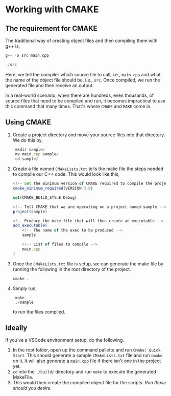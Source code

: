 # Working with CMAKE

## The requirement for CMAKE

The traditional way of creating object files and then compiling them with g++ is,

```c++
g++ -o src main.cpp

./src
```

Here, we tell the compiler which source file to call, i.e., `main.cpp` and what the name of the object file should be, i.e., `src`. Once compiled, we run the generated file and then receive an output.

In a real-world scenario, when there are hundreds, even thousands, of source files that need to be compiled and run, it becomes impractical to use this command that many times. That's where `CMAKE` and `MAKE` come in.

## Using CMAKE

1. Create a project directory and move your source files into that directory. We do this by,
   ```ts
    mkdir sample/
    mv main.cpp sample/
    cd sample/
   ```
2. Create a file named `CMakeLists.txt` tells the make file the steps needed to compile our C++ code. This would look like this,
    ```ts
    <!-- Set the minimum version of CMAKE required to compile the project -->
    cmake_minimum_required(VERSION 3.0)

    set(CMAKE_BUILD_STYLE Debug)

    <!-- Tell CMAKE that we are operating on a project named sample -->
    project(sample)

    <!-- Produce the make file that will then create an executable -->
    add_executable(
        <!-- The name of the exec to be produced -->
        sample

        <!-- List of files to compile -->
        main.cpp
    )
    ```
3. Once the `CMakeLists.txt` file is setup, we can generate the make file by running the following in the root directory of the project.
    ```ts
    cmake .
    ```
4. Simply run,

        make
        ./sample

    to run the files compiled.


## Ideally

If you've a VSCode environment setup, do the following.
1. In the root folder, open up the command pallette and run `CMake: Quick Start`. This should generate a sample `CMakeLists.txt` file and run `cmake` on it. It will also generate a `main.cpp` file if there isn't one in the project yet.
2. `cd` into the `./build/` directory and run `make` to execute the generated MakeFile.
3. This would then create the compiled object file for the scripts. *Run those should you desire.*